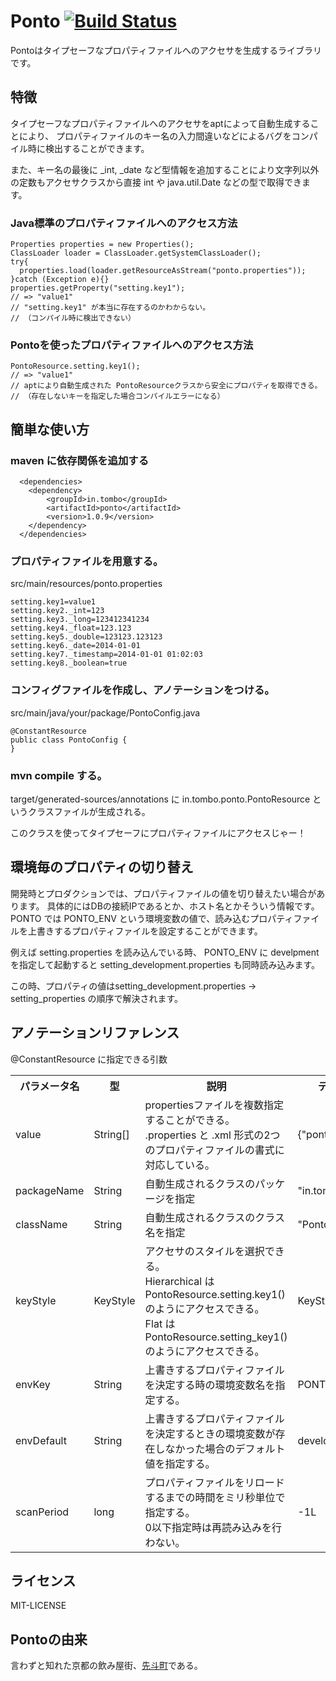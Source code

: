 # Ponto [![Build Status](https://travis-ci.org/mitoma/ponto.svg)](https://travis-ci.org/mitoma/ponto)

Pontoはタイプセーフなプロパティファイルへのアクセサを生成するライブラリです。

## 特徴

タイプセーフなプロパティファイルへのアクセサをaptによって自動生成することにより、
プロパティファイルのキー名の入力間違いなどによるバグをコンパイル時に検出することができます。

また、キー名の最後に _int, _date など型情報を追加することにより文字列以外の定数もアクセサクラスから直接 int や java.util.Date などの型で取得できます。

### Java標準のプロパティファイルへのアクセス方法

```
Properties properties = new Properties();
ClassLoader loader = ClassLoader.getSystemClassLoader();
try{
  properties.load(loader.getResourceAsStream("ponto.properties"));
}catch (Exception e){}
properties.getProperty("setting.key1"); 
// => "value1"
// "setting.key1" が本当に存在するのかわからない。
// （コンパイル時に検出できない）
```

### Pontoを使ったプロパティファイルへのアクセス方法

```
PontoResource.setting.key1();
// => "value1"
// aptにより自動生成された PontoResourceクラスから安全にプロパティを取得できる。
// （存在しないキーを指定した場合コンパイルエラーになる）
```

## 簡単な使い方

### maven に依存関係を追加する

```
  <dependencies>
  	<dependency>
  		<groupId>in.tombo</groupId>
  		<artifactId>ponto</artifactId>
  		<version>1.0.9</version>
  	</dependency>
  </dependencies>
```

### プロパティファイルを用意する。

src/main/resources/ponto.properties

```
setting.key1=value1
setting.key2._int=123
setting.key3._long=123412341234
setting.key4._float=123.123
setting.key5._double=123123.123123
setting.key6._date=2014-01-01
setting.key7._timestamp=2014-01-01 01:02:03
setting.key8._boolean=true
```

### コンフィグファイルを作成し、アノテーションをつける。

src/main/java/your/package/PontoConfig.java

```
@ConstantResource
public class PontoConfig {
}
```

### mvn compile する。

target/generated-sources/annotations に in.tombo.ponto.PontoResource というクラスファイルが生成される。

このクラスを使ってタイプセーフにプロパティファイルにアクセスじゃー！

## 環境毎のプロパティの切り替え

開発時とプロダクションでは、プロパティファイルの値を切り替えたい場合があります。
具体的にはDBの接続IPであるとか、ホスト名とかそういう情報です。
PONTO では PONTO_ENV という環境変数の値で、読み込むプロパティファイルを上書きするプロパティファイルを設定することができます。

例えば setting.properties を読み込んでいる時、 PONTO_ENV に develpment を指定して起動すると setting_development.properties も同時読み込みます。

この時、プロパティの値はsetting_development.properties → setting_properties の順序で解決されます。


## アノテーションリファレンス

@ConstantResource に指定できる引数

<table>
  <tr>
    <th>パラメータ名</th>
    <th>型</th>
    <th>説明</th>
    <th>デフォルト値</th>
  </tr>
  <tr>
    <td>value</td>
    <td>String[]</td>
    <td>propertiesファイルを複数指定することができる。<br/>.properties と .xml 形式の2つのプロパティファイルの書式に対応している。</td>
    <td>{"ponto.properties"}</td>
  </tr>
  <tr>
    <td>packageName</td>
    <td>String</td>
    <td>自動生成されるクラスのパッケージを指定</td>
    <td>"in.tombo.ponto"</td>
  </tr>
  <tr>
    <td>className</td>
    <td>String</td>
    <td>自動生成されるクラスのクラス名を指定</td>
    <td>"PontoResource"</td>
  </tr>
  <tr>
    <td>keyStyle</td>
    <td>KeyStyle</td>
    <td>アクセサのスタイルを選択できる。<br/>Hierarchical は PontoResource.setting.key1() のようにアクセスできる。<br/>Flat は PontoResource.setting_key1() のようにアクセスできる。</td>
    <td>KeyStyle.Hierarchical</td>
  </tr>
  <tr>
    <td>envKey</td>
    <td>String</td>
    <td>上書きするプロパティファイルを決定する時の環境変数名を指定する。</td>
    <td>PONTO_ENV</td>
  </tr>
  <tr>
    <td>envDefault</td>
    <td>String</td>
    <td>上書きするプロパティファイルを決定するときの環境変数が存在しなかった場合のデフォルト値を指定する。</td>
    <td>development</td>
  </tr>
  <tr>
    <td>scanPeriod</td>
    <td>long</td>
    <td>プロパティファイルをリロードするまでの時間をミリ秒単位で指定する。<br/>0以下指定時は再読み込みを行わない。</td>
    <td>-1L</td>
  </tr>
</table>

## ライセンス

MIT-LICENSE

## Pontoの由来

言わずと知れた京都の飲み屋街、[先斗町](http://ja.wikipedia.org/wiki/%E5%85%88%E6%96%97%E7%94%BA)である。
